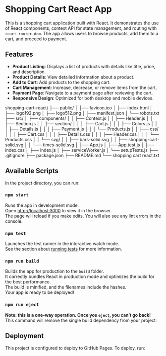# Shopping Cart React App

This is a shopping cart application built with React. It demonstrates the use of React components, context API for state management, and routing with `react-router-dom`. The app allows users to browse products, add them to a cart, and proceed to payment.

## Features

- **Product Listing**: Displays a list of products with details like title, price, and description.
- **Product Details**: View detailed information about a product.
- **Add to Cart**: Add products to the shopping cart.
- **Cart Management**: Increase, decrease, or remove items from the cart.
- **Payment Page**: Navigate to a payment page after reviewing the cart.
- **Responsive Design**: Optimized for both desktop and mobile devices.


shopping-cart-react/ ├── public/ │ ├── favicon.ico │ ├── index.html │ ├── logo192.png │ ├── logo512.png │ ├── manifest.json │ └── robots.txt ├── src/ │ ├── components/ │ │ ├── Context.js │ │ ├── Header.js │ │ ├── Section.js │ │ ├── section/ │ │ │ ├── Cart.js │ │ │ ├── Colors.js │ │ │ ├── Details.js │ │ │ ├── Payment.js │ │ │ └── Products.js │ │ ├── css/ │ │ │ ├── Cart.css │ │ │ ├── Details.css │ │ │ ├── Header.css │ │ │ └── Products.css │ │ └── svg/ │ │ ├── bars-solid.svg │ │ ├── shopping-cart-solid.svg │ │ └── times-solid.svg │ ├── App.js │ ├── App.test.js │ ├── index.css │ ├── index.js │ ├── serviceWorker.js │ └── setupTests.js ├── .gitignore ├── package.json ├── README.md └── shopping cart react.txt


## Available Scripts

In the project directory, you can run:

### `npm start`

Runs the app in development mode.  
Open [http://localhost:3000](http://localhost:3000) to view it in the browser.  
The page will reload if you make edits. You will also see any lint errors in the console.

### `npm test`

Launches the test runner in the interactive watch mode.  
See the section about [running tests](https://facebook.github.io/create-react-app/docs/running-tests) for more information.

### `npm run build`

Builds the app for production to the `build` folder.  
It correctly bundles React in production mode and optimizes the build for the best performance.  
The build is minified, and the filenames include the hashes.  
Your app is ready to be deployed!

### `npm run eject`

**Note: this is a one-way operation. Once you `eject`, you can’t go back!**  
This command will remove the single build dependency from your project.

## Deployment

This project is configured to deploy to GitHub Pages. To deploy, run:

```bash
